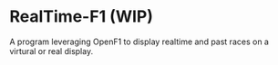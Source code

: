 # RealTime-F1 (WIP)
A program leveraging OpenF1 to display realtime and past races on a virtural or real display.
